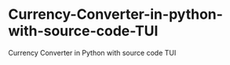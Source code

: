 # Currency-Converter-in-python-with-source-code-TUI
 Currency Converter in Python with source code TUI
